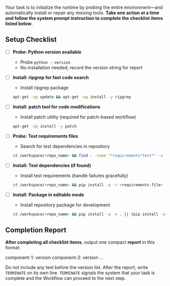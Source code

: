 Your task is to initialize the runtime by probing the entire environment—and automatically install or repair any missing tools. **Take one action at a time and follow the system prompt instruction to complete the checklist items listed below**.

## **Setup Checklist**

- [ ] **Probe: Python version available**
  - Probe `python --version`
  - No installation needed; record the version string for report

- [ ] **Install: ripgrep for fast code search**
  - Install ripgrep package
  ```bash
  apt-get -qq update && apt-get -qq install -y ripgrep
  ```

- [ ] **Install: patch tool for code modifications**
  - Install patch utility (required for patch-based workflow)
  ```bash
  apt-get -qq install -y patch
  ```

- [ ] **Probe: Test requirements files**
  - Search for test dependencies in repository
  ```bash
  cd /workspace/<repo_name> && find . -name "*requirements*test*" -o -name "*test*requirements*" -o -name "requirements*.txt" | grep -E "(test|dev)" | head -5
  ```

- [ ] **Install: Test dependencies (if found)**
  - Install test requirements (handle failures gracefully)
  ```bash
  cd /workspace/<repo_name> && pip install -q -r <requirements-file> || echo "Warning: Failed to install from <requirements-file>"
  ```

- [ ] **Install: Package in editable mode**
  - Install repository package for development
  ```bash
  cd /workspace/<repo_name> && pip install -q -e . || (pip install -q --upgrade setuptools wheel && pip install -q -e .)
  ```

## **Completion Report**

**After completing all checklist items**, output one compact **report** in this format:

component-1: version
component-2: version
...

Do not include any text before the version list. After the report, write `TERMINATE` on its own line. `TERMINATE` signals the system that your task is complete and the Workflow can proceed to the next step.
